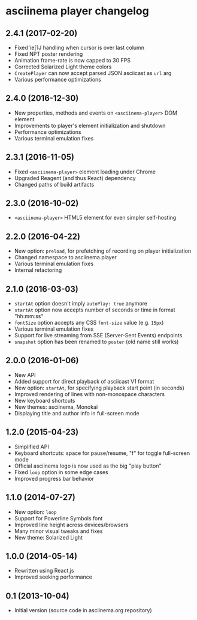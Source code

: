 # asciinema player changelog

## 2.4.1 (2017-02-20)

* Fixed \e[1J handling when cursor is over last column
* Fixed NPT poster rendering
* Animation frame-rate is now capped to 30 FPS
* Corrected Solarized Light theme colors
* `CreatePlayer` can now accept parsed JSON asciicast as `url` arg
* Various performance optimizations

## 2.4.0 (2016-12-30)

* New properties, methods and events on `<asciinema-player>` DOM element
* Improvements to player's element initialization and shutdown
* Performance optimizations
* Various terminal emulation fixes

## 2.3.1 (2016-11-05)

* Fixed `<asciinema-player>` element loading under Chrome
* Upgraded Reagent (and thus React) dependency
* Changed paths of build artifacts

## 2.3.0 (2016-10-02)

* `<asciinema-player>` HTML5 element for even simpler self-hosting

## 2.2.0 (2016-04-22)

* New option: `preload`, for prefetching of recording on player initialization
* Changed namespace to asciinema.player
* Various terminal emulation fixes
* Internal refactoring

## 2.1.0 (2016-03-03)

* `startAt` option doesn't imply `autoPlay: true` anymore
* `startAt` option now accepts number of seconds or time in format "hh:mm:ss"
* `fontSize` option accepts any CSS `font-size` value (e.g. `15px`)
* Various terminal emulation fixes
* Support for live streaming from SSE (Server-Sent Events) endpoints
* `snapshot` option has been renamed to `poster` (old name still works)

## 2.0.0 (2016-01-06)

* New API
* Added support for direct playback of asciicast V1 format
* New option: `startAt`, for specifying playback start point (in seconds)
* Improved rendering of lines with non-monospace characters
* New keyboard shortcuts
* New themes: asciinema, Monokai
* Displaying title and author info in full-screen mode

## 1.2.0 (2015-04-23)

* Simplified API
* Keyboard shortcuts: space for pause/resume, "f" for toggle full-screen mode
* Official asciinema logo is now used as the big "play button"
* Fixed `loop` option in some edge cases
* Improved progress bar behavior

## 1.1.0 (2014-07-27)

* New option: `loop`
* Support for Powerline Symbols font
* Improved line height across devices/browsers
* Many minor visual tweaks and fixes
* New theme: Solarized Light

## 1.0.0 (2014-05-14)

* Rewritten using React.js
* Improved seeking performance

## 0.1 (2013-10-04)

* Initial version (source code in asciinema.org repository)
